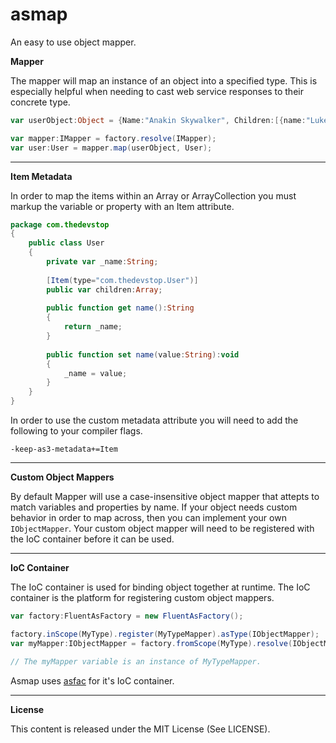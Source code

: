 asmap
=====

An easy to use object mapper.

**Mapper**

The mapper will map an instance of an object into a specified type. This is especially helpful when needing to cast web service responses to their concrete type.

``` actionscript
var userObject:Object = {Name:"Anakin Skywalker", Children:[{name:"Luke Skywalker"}, {name:"Leia Amidala Skywalker"}]};

var mapper:IMapper = factory.resolve(IMapper);
var user:User = mapper.map(userObject, User);
```

***

**Item Metadata**

In order to map the items within an Array or ArrayCollection you must markup the variable or property with an Item attribute.

``` actionscript
package com.thedevstop 
{
	public class User 
	{
		private var _name:String;
		
		[Item(type="com.thedevstop.User")]
		public var children:Array;
		
		public function get name():String
		{
			return _name;
		}
		
		public function set name(value:String):void
		{
			_name = value;
		}	
	}
}
```

In order to use the custom metadata attribute you will need to add the following to your compiler flags.

```
-keep-as3-metadata+=Item
```

***

**Custom Object Mappers**

By default Mapper will use a case-insensitive object mapper that attepts to match variables and properties by name. If your object needs custom behavior in order to map across, then you can implement your own `IObjectMapper`. Your custom object mapper will need to be registered with the IoC container before it can be used.

***

**IoC Container**

The IoC container is used for binding object together at runtime. The IoC container is the platform for registering custom object mappers.

``` actionscript
var factory:FluentAsFactory = new FluentAsFactory();

factory.inScope(MyType).register(MyTypeMapper).asType(IObjectMapper);
var myMapper:IObjectMapper = factory.fromScope(MyType).resolve(IObjectMapper);

// The myMapper variable is an instance of MyTypeMapper.
```

Asmap uses [asfac](https://github.com/thedevstop/asfac/ "asfac") for it's IoC container.

***

**License**

This content is released under the MIT License (See LICENSE).
